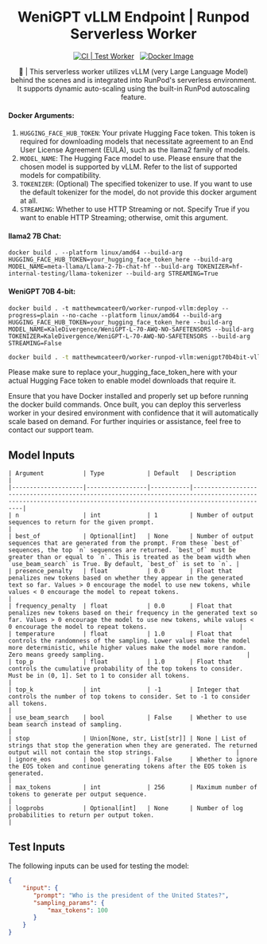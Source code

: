 <div align="center">

<h1>WeniGPT vLLM Endpoint | Runpod Serverless Worker </h1>

[![CI | Test Worker](https://github.com/matthew-mcateer/worker-runpod-vllm/actions/workflows/CI-test_worker.yml/badge.svg)](https://github.com/matthew-mcateer/worker-runpod-vllm/actions/workflows/CI-test_worker.yml)
&nbsp;
[![Docker Image](https://github.com/matthew-mcateer/worker-runpod-vllm/actions/workflows/CD-docker_dev.yml/badge.svg)](https://github.com/matthew-mcateer/worker-runpod-vllm/actions/workflows/CD-docker_dev.yml)

🚀 | This serverless worker utilizes vLLM (very Large Language Model) behind the scenes and is integrated into RunPod's serverless environment. It supports dynamic auto-scaling using the built-in RunPod autoscaling feature.
</div>

#### Docker Arguments:
1. `HUGGING_FACE_HUB_TOKEN`: Your private Hugging Face token. This token is required for downloading models that necessitate agreement to an End User License Agreement (EULA), such as the llama2 family of models.
2. `MODEL_NAME`: The Hugging Face model to use. Please ensure that the chosen model is supported by vLLM. Refer to the list of supported models for compatibility.
3. `TOKENIZER`: (Optional) The specified tokenizer to use. If you want to use the default tokenizer for the model, do not provide this docker argument at all.
4. `STREAMING`: Whether to use HTTP Streaming or not. Specify True if you want to enable HTTP Streaming; otherwise, omit this argument.

#### llama2 7B Chat:

`docker build . --platform linux/amd64 --build-arg HUGGING_FACE_HUB_TOKEN=your_hugging_face_token_here --build-arg MODEL_NAME=meta-llama/Llama-2-7b-chat-hf --build-arg TOKENIZER=hf-internal-testing/llama-tokenizer --build-arg STREAMING=True`

#### WeniGPT 70B 4-bit:

`docker build . -t matthewmcateer0/worker-runpod-vllm:deploy --progress=plain --no-cache --platform linux/amd64 --build-arg HUGGING_FACE_HUB_TOKEN=your_hugging_face_token_here --build-arg MODEL_NAME=KaleDivergence/WeniGPT-L-70-AWQ-NO-SAFETENSORS --build-arg TOKENIZER=KaleDivergence/WeniGPT-L-70-AWQ-NO-SAFETENSORS --build-arg STREAMING=False`

```bash
docker build . -t matthewmcateer0/worker-runpod-vllm:wenigpt70b4bit-vllm0.2.0 --progress=plain --no-cache --platform linux/amd64 --build-arg HF_MODEL_ID="Weni/WeniGPT-L-70-4bit" --build-arg HF_MODEL_REVISION="main" --build-arg SM_NUM_GPUS="1" --build-arg HF_MODEL_QUANTIZE="gptq" --build-arg HF_MODEL_TRUST_REMOTE_CODE="true" --build-arg HUGGING_FACE_HUB_TOKEN="hf_XXXXXXXXXXXXXXXXXXXXXXXXX" --build-arg HF_MAX_TOTAL_TOKENS="10240" --build-arg HF_MAX_INPUT_LENGTH="8192" --build-arg HF_MAX_BATCH_TOTAL_TOKENS="10240" --build-arg HF_MAX_BATCH_PREFILL_TOKENS="8192" --build-arg DOWNLOAD_MODEL="1"
```

Please make sure to replace your_hugging_face_token_here with your actual Hugging Face token to enable model downloads that require it.

Ensure that you have Docker installed and properly set up before running the docker build commands. Once built, you can deploy this serverless worker in your desired environment with confidence that it will automatically scale based on demand. For further inquiries or assistance, feel free to contact our support team.


## Model Inputs
```
| Argument           | Type            | Default   | Description                                                                                                                                                      |
|--------------------|-----------------|-----------|------------------------------------------------------------------------------------------------------------------------------------------------------------------|
| n                  | int             | 1         | Number of output sequences to return for the given prompt.                                                                                                      |
| best_of            | Optional[int]   | None      | Number of output sequences that are generated from the prompt. From these `best_of` sequences, the top `n` sequences are returned. `best_of` must be greater than or equal to `n`. This is treated as the beam width when `use_beam_search` is True. By default, `best_of` is set to `n`. |
| presence_penalty   | float           | 0.0       | Float that penalizes new tokens based on whether they appear in the generated text so far. Values > 0 encourage the model to use new tokens, while values < 0 encourage the model to repeat tokens.                        |
| frequency_penalty  | float           | 0.0       | Float that penalizes new tokens based on their frequency in the generated text so far. Values > 0 encourage the model to use new tokens, while values < 0 encourage the model to repeat tokens.                          |
| temperature        | float           | 1.0       | Float that controls the randomness of the sampling. Lower values make the model more deterministic, while higher values make the model more random. Zero means greedy sampling.                                        |
| top_p              | float           | 1.0       | Float that controls the cumulative probability of the top tokens to consider. Must be in (0, 1]. Set to 1 to consider all tokens.                            |
| top_k              | int             | -1        | Integer that controls the number of top tokens to consider. Set to -1 to consider all tokens.                                                               |
| use_beam_search    | bool            | False     | Whether to use beam search instead of sampling.                                                                                                             |
| stop               | Union[None, str, List[str]] | None | List of strings that stop the generation when they are generated. The returned output will not contain the stop strings.                       |
| ignore_eos         | bool            | False     | Whether to ignore the EOS token and continue generating tokens after the EOS token is generated.                                                            |
| max_tokens         | int             | 256       | Maximum number of tokens to generate per output sequence.                                                                                                   |
| logprobs           | Optional[int]   | None      | Number of log probabilities to return per output token.                                                                                                     |
```

## Test Inputs
The following inputs can be used for testing the model:
```json
{
    "input": {
       "prompt": "Who is the president of the United States?",
       "sampling_params": {
           "max_tokens": 100
       }
    }
}
```
